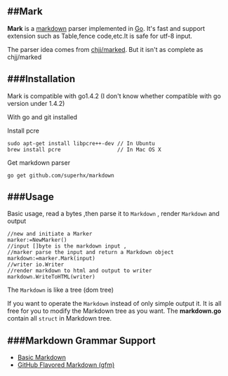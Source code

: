 ##Mark
---
**Mark** is a [markdown](http://daringfireball.net/projects/markdown/syntax) parser implemented in [Go](http://golang.org/). It's fast and support extension such as Table,fence code,etc.It is safe for utf-8 input.

The parser idea comes from [chjj/marked](https://github.com/chjj/marked). But it isn't as complete as chjj/marked

###Installation
---
Mark is compatible with go1.4.2 (I don't know whether compatible with go version under 1.4.2)

With go and git installed

Install pcre
```
sudo apt-get install libpcre++-dev // In Ubuntu
brew install pcre				   // In Mac OS X
```
Get markdown parser

``` golang
go get github.com/superhx/markdown
```
###Usage
---
Basic usage, read a bytes ,then parse it to `Markdown` , render `Markdown` and output
``` golang
//new and initiate a Marker
marker:=NewMarker()
//input []byte is the markdown input ,
//marker parse the input and return a Markdown object
markdown:=marker.Mark(input)
//writer io.Writer
//render markdown to html and output to writer
markdown.WriteToHTML(writer)
```
The `Markdown` is like a tree (dom tree)

If you want to operate the `Markdown` instead of only simple output it. It is all free for you to modify the Markdown tree as you want. The **markdown.go** contain all `struct` in Markdown tree.

###Markdown Grammar Support
---
- [Basic Markdown](http://daringfireball.net/projects/markdown/syntax)
- [GitHub Flavored Markdown (gfm)](https://help.github.com/articles/github-flavored-markdown/)

